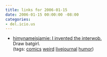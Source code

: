 ```yaml
---
title: links for 2006-01-15
date: 2006-01-15 00:00:00 -08:00
categories:
- del.icio.us
---
```


<ul class="delicious">
	<li>
		<div class="delicious-link"><a href="http://www.livejournal.com/users/himynameisjamie/345568.html">himynameisjamie: I invented the interwob.</a></div>
		<div class="delicious-extended">Draw batgirl.</div>
		<div class="delicious-tags">(tags: <a href="http://del.icio.us/torrez/comics">comics</a> <a href="http://del.icio.us/torrez/weird">weird</a> <a href="http://del.icio.us/torrez/livejournal">livejournal</a> <a href="http://del.icio.us/torrez/humor">humor</a>)</div>
	</li>
</ul>
